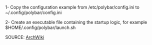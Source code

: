 1- Copy the configuration example from /etc/polybar/config.ini to ~/.config/polybar/config.ini

2- Create an executable file containing the startup logic, for example $HOME/.config/polybar/launch.sh

SOURCE: [ArchWiki](https://wiki.archlinux.org/title/Polybar)

